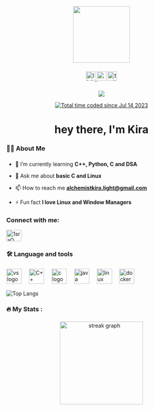 <div align="center">
  <img height="150" src="https://oercommons.s3.amazonaws.com/media/courseware/lesson/image/6-Reasons-why-you-should-learn-Programming-1280x720.png"  />
</div>

###

<div align="center">
  <a href="https://www.linkedin.com/in/imran-abid-15ab23354/" target="_blank">
    <img src="https://img.shields.io/static/v1?message=LinkedIn&logo=linkedin&label=&color=0077B5&logoColor=white&labelColor=&style=for-the-badge" height="25" alt="linkedin logo" />
  </a>
  <img src="https://img.shields.io/static/v1?message=Youtube&logo=youtube&label=&color=FF0000&logoColor=white&labelColor=&style=for-the-badge" height="25" alt="youtube logo"  />
  <img src="https://img.shields.io/static/v1?message=Twitter&logo=twitter&label=&color=1DA1F2&logoColor=white&labelColor=&style=for-the-badge" height="25" alt="twitter logo"  />
</div>

###

<div align="center">
  <img src="https://visitor-badge.laobi.icu/badge?page_id=alchemist-kira&"  />

<a href="https://wakatime.com/@018e99b5-c5ce-4591-9870-0e314db465aa"><img src="https://wakatime.com/badge/user/018e99b5-c5ce-4591-9870-0e314db465aa.svg" alt="Total time coded since Jul 14 2023"  alt="wakatime" alt="Total time coded since Mar 18 2023" /></a>

</div>

###

<h1 align="center">hey there, I'm Kira</h1>

###

<h3 align="left">👩‍💻  About Me</h3>

###


- 🌱 I’m currently learning **C++, Python, C and DSA**

- 💬 Ask me about **basic C and Linux**

- 📫 How to reach me **alchemistkira.light@gmail.com**

- ⚡ Fun fact **I love Linux and Window Managers**

<h3 align="left">Connect with me:</h3>
<p align="left">

<a href="https://codeforces.com/profile/Imran_Abid" target="blank"><img align="center" src="https://raw.githubusercontent.com/rahuldkjain/github-profile-readme-generator/master/src/images/icons/Social/codeforces.svg" alt="1sraQ" height="30" width="40" /></a>

</p>

###

<h3 align="left">🛠 Language and tools</h3>

###

<div align="left">
  <img src="https://cdn.jsdelivr.net/gh/devicons/devicon/icons/vscode/vscode-original.svg" height="40" alt="vs logo"  />
  <img width="12" />
  <img src="https://cdn.jsdelivr.net/gh/devicons/devicon/icons/cplusplus/cplusplus-original.svg" height="40" alt="C++ logo"  />
  <img width="12" />
  <img src="https://cdn.jsdelivr.net/gh/devicons/devicon/icons/c/c-original.svg" height="40" alt="c logo"  />
  <img width="12" />
  <img src="https://cdn.jsdelivr.net/gh/devicons/devicon/icons/java/java-original.svg" height="40" alt="java logo"  />
  <img width="12" />
  <img src="https://cdn.jsdelivr.net/gh/devicons/devicon/icons/linux/linux-original.svg" height="40" alt="linux logo"  />
  <img width="12" />
  <img src="https://cdn.jsdelivr.net/gh/devicons/devicon/icons/docker/docker-plain-wordmark.svg" height="40" alt="docker logo"  />
</div>
<div align="left">
  
![Top Langs](https://github-readme-stats.vercel.app/api/top-langs/?username=alchemist-kira&layout=compact&$disable_animations=false&border_radius=5&border_color=000000$disable_animations=false&show_icons=true&theme=github_dark)
</div>

###

<h3 align="left">🔥   My Stats :</h3>

###

<div align="center">
  <img src="https://streak-stats.demolab.com?user=Alchemist-Kira&locale=en&mode=daily&theme=dark&hide_border=false&border_radius=5&order=3" height="220" alt="streak graph"  />
</div>

###

